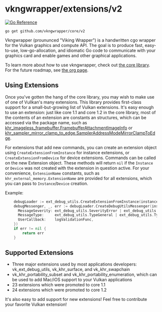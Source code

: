 # vkngwrapper/extensions/v2

[![Go Reference](https://pkg.go.dev/badge/github.com/vkngwrapper/extensions/v2.svg)](https://pkg.go.dev/github.com/vkngwrapper/extensions/v2)

`go get github.com/vkngwrapper/core/v2`

Vkngwrapper (proununced "Viking Wrapper") is a handwritten cgo wrapper for the Vulkan graphics and compute API.
The goal is to produce fast, easy-to-use, low-go-allocation, and idiomatic Go code to communicate with your graphics
card and enable games and other graphical applications.

To learn more about how to use vkngwrapper, check out [the core library](https://github.com/vkngwrapper/core). For the
 future roadmap, see [the org page](https://github.com/vkngwrapper).

## Using Extensions

Once you've gotten the hang of the core library, you may wish to make use of one of Vullkan's many extensions. This
 library provides first-class support for a small-but-growing list of Vulkan extensions.  It's easy enough to use an extension:
 just like core 1.1 and core 1.2 in the core library, most of the contents of an extension are constants an structures, which
 can be accessed via the package name, such as [khr_imageless_framebuffer.FramebufferAttachmentImageInfo](https://pkg.go.dev/github.com/vkngwrapper/extensions/v2/khr_imageless_framebuffer#FramebufferAttachmentImageInfo)
 or [khr_sampler_mirror_clamp_to_edge.SamplerAddressModeMirrorClampToEdge](https://pkg.go.dev/github.com/vkngwrapper/extensions/v2/khr_sampler_mirror_clamp_to_edge#pkg-constants).

For extensions that add new commands, you can create an extension object using `CreateExtensionFromInstance` for 
 instance extensions, or `CreateExtensionFromDevice` for device extensions.  Commands can be called on the new Extension
 object. These methods will return `nil` if the `Instance` or `Device` was not created with the extension in question
 active.  For your convenience, `ExtensionName` constants, such as `khr_external_memory.ExtensionName` are provided for
 all extensions, which you can pass to `Instance`/`Device` creation.

Example:

```go
	debugLoader := ext_debug_utils.CreateExtensionFromInstance(instance)
	debugMessenger, _, err := debugLoader.CreateDebugUtilsMessenger(instance, nil, ext_debug_utils.DebugUtilsMessengerCreateInfo{
      MessageSeverity: ext_debug_utils.SeverityError | ext_debug_utils.SeverityWarning,
      MessageType:     ext_debug_utils.TypeGeneral | ext_debug_utils.TypeValidation | ext_debug_utils.TypePerformance,
      UserCallback:    logValidationFunc,
    })
	if err != nil {
		return err
	}
```

## Supported Extensions

* Three major extensions used by most applications developers: vk_ext_debug_utils, vk_khr_surface, and vk_khr_swapchain
* vk_khr_portability_subset and vk_khr_portability_enumeration, which can be used to add Mac/iOS support to your Vulkan applications
* 23 extensions which were promoted to core 1.1
* 24 extensions which were promoted to core 1.2

It's also easy to add support for new extensions! Feel free to contribute your favorite Vulkan extension!
